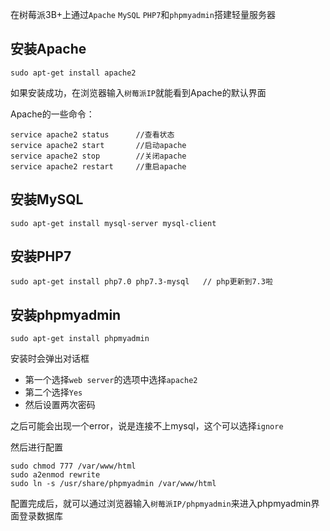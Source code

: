 在树莓派3B+上通过`Apache` `MySQL` `PHP7`和`phpmyadmin`搭建轻量服务器

## 安装Apache

```
sudo apt-get install apache2
```
如果安装成功，在浏览器输入`树莓派IP`就能看到Apache的默认界面

Apache的一些命令：
```
service apache2 status      //查看状态
service apache2 start       //启动apache
service apache2 stop        //关闭apache
service apache2 restart     //重启apache
```

## 安装MySQL

```
sudo apt-get install mysql-server mysql-client
```

## 安装PHP7

```
sudo apt-get install php7.0 php7.3-mysql   // php更新到7.3啦
```

## 安装phpmyadmin

```
sudo apt-get install phpmyadmin
```
安装时会弹出对话框
- 第一个选择`web server`的选项中选择`apache2`
- 第二个选择`Yes`
- 然后设置两次密码

之后可能会出现一个error，说是连接不上mysql，这个可以选择`ignore`

然后进行配置
```
sudo chmod 777 /var/www/html
sudo a2enmod rewrite
sudo ln -s /usr/share/phpmyadmin /var/www/html
```
配置完成后，就可以通过浏览器输入`树莓派IP/phpmyadmin`来进入phpmyadmin界面登录数据库
